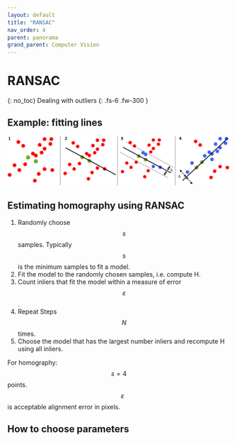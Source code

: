 ```yaml
---
layout: default
title: "RANSAC"
nav_order: 4
parent: panorama
grand_parent: Computer Vision
---
```

<head>
<meta charset="UTF-8">
  <title>Katex</title>
  <link rel="stylesheet" href="https://cdn.jsdelivr.net/npm/katex@0.11.1/dist/katex.min.css" integrity="sha384-zB1R0rpPzHqg7Kpt0Aljp8JPLqbXI3bhnPWROx27a9N0Ll6ZP/+DiW/UqRcLbRjq" crossorigin="anonymous">
  <script defer src="https://cdn.jsdelivr.net/npm/katex@0.11.1/dist/katex.min.js" integrity="sha384-y23I5Q6l+B6vatafAwxRu/0oK/79VlbSz7Q9aiSZUvyWYIYsd+qj+o24G5ZU2zJz" crossorigin="anonymous"></script>
  <script defer src="https://cdn.jsdelivr.net/npm/katex@0.11.1/dist/contrib/auto-render.min.js" integrity="sha384-kWPLUVMOks5AQFrykwIup5lo0m3iMkkHrD0uJ4H5cjeGihAutqP0yW0J6dpFiVkI" crossorigin="anonymous" onload="renderMathInElement(document.body);"></script>
</head>

# RANSAC
{: no_toc}
Dealing with outliers
{: .fs-6 .fw-300 }

## Example: fitting lines
![png](/assets/image/panorama/RANSAC.png)

## Estimating homography using RANSAC
1. Randomly choose $$s$$ samples. Typically $$s$$ is the minimum samples to fit a model.
2. Fit the model to the randomly chosen samples, i.e. compute H.
3. Count inliers that fit the model within a measure of error $$\varepsilon$$.
4. Repeat Steps $$N$$ times.
5. Choose the model that has the largest number inliers and recompute H using all inliers.

For homography:<br>
$$s=4$$ points. $$\quad \varepsilon$$ is acceptable alignment error in pixels.

## How to choose parameters